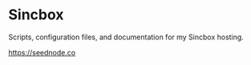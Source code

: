 # Sincbox
Scripts, configuration files, and documentation for my Sincbox hosting.

https://seednode.co

